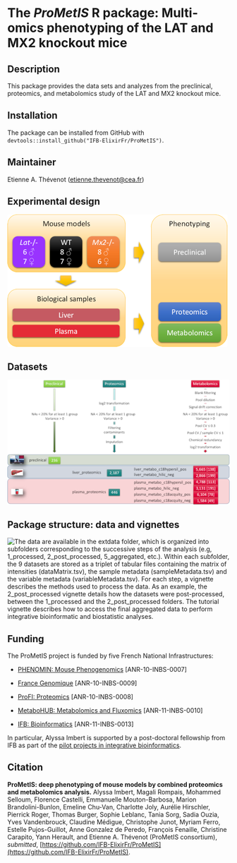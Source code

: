 # The _**ProMetIS**_ R package: Multi-omics phenotyping of the LAT and MX2 knockout mice

## Description

This package provides the data sets and analyzes from the preclinical, proteomics, and metabolomics study of the LAT and MX2 knockout mice.

## Installation

The package can be installed from GitHub with `devtools::install_github("IFB-ElixirFr/ProMetIS")`.

## Maintainer

Etienne A. Thévenot (etienne.thevenot@cea.fr)

## Experimental design

![A total of 42 mice from the *Lat-/-* and *Mx2-/-* genotypes (as well as the wild-type controls), and from both sex, were analyzed by a series of phenomic (preclinical) measurements. Liver and plasma samples from all mice were further analyzed at the molecular level by proteomics and metabolomics.](vignettes/figures/prometis_design.png)

## Datasets

![The number of features after the post-processing step is shown for each of the 9 datasets (1 preclinical, 2 proteomics, 6 metabolomics). The number of annotated metabolites is indicated in squared brackets. The names of the metabolomics datasets include the reference to the chromatographic column (c18hypersil: Hypersil GOLD C18, hilic: ZIC-pHILIC, and c18acquity: Acquity HSS-T3) and the ionization mode (pos: positive, and neg: negative).](vignettes/figures/prometis_datasets.png)

## Package structure: data and vignettes

![The data are available in the extdata folder, which is organized into subfolders corresponding to the successive steps of the analysis (e.g, *1_processed*, *2_post_processed*, *5_aggregated*, etc.). Within each subfolder, the 9 datasets are stored as a triplet of tabular files containing the matrix of intensities (*dataMatrix.tsv*), the sample metadata (*sampleMetadata.tsv*) and the variable metadata (*variableMetadata.tsv*). For each step, a vignette describes the methods used to process the data. As an example, the *2_post_processed* vignette details how the datasets were post-processed, between the *1_processed* and the *2_post_processed* folders. The *tutorial* vignette describes how to access the final aggregated data to perform integrative bioinformatic and biostatistic analyses.](vignettes/figures/prometis_package_structure.png)

## Funding

The ProMetIS project is funded by five French National Infrastructures:

* [PHENOMIN: Mouse Phenogenomics](http://www.phenomin.fr/en-us/) [ANR-10-INBS-0007]

* [France Genomique](https://www.france-genomique.org/?lang=en) [ANR-10-INBS-0009]

* [ProFI: Proteomics](http://www.profiproteomics.fr/) [ANR-10-INBS-0008]

* [MetaboHUB: Metabolomics and Fluxomics](https://www.metabohub.fr/home.html) [ANR-11-INBS-0010]

* [IFB: Bioinformatics](https://www.france-bioinformatique.fr/en) [ANR-11-INBS-0013]

In particular, Alyssa Imbert is supported by a post-doctoral fellowship from IFB as part of the [pilot projects in integrative bioinformatics](https://www.france-bioinformatique.fr/en/pilot-projects).

## Citation

**ProMetIS: deep phenotyping of mouse models by combined proteomics and metabolomics analysis.** Alyssa Imbert, Magali Rompais, Mohammed Selloum, Florence Castelli, Emmanuelle Mouton-Barbosa, Marion Brandolini-Bunlon, Emeline Chu-Van, Charlotte Joly, Aurélie Hirschler, Pierrick Roger, Thomas Burger, Sophie Leblanc, Tania Sorg, Sadia Ouzia, Yves Vandenbrouck, Claudine Médigue, Christophe Junot, Myriam Ferro, Estelle Pujos-Guillot, Anne Gonzalez de Peredo, François Fenaille, Christine Carapito, Yann Herault, and Etienne A. Thévenot (ProMetIS consortium), *submitted*, [https://github.com/IFB-ElixirFr/ProMetIS](https://github.com/IFB-ElixirFr/ProMetIS).
